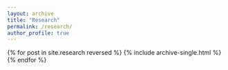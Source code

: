 ```yaml
---
layout: archive
title: "Research"
permalink: /research/
author_profile: true
---
```


{% for post in site.research reversed %} {% include archive-single.html %} {% endfor %}
